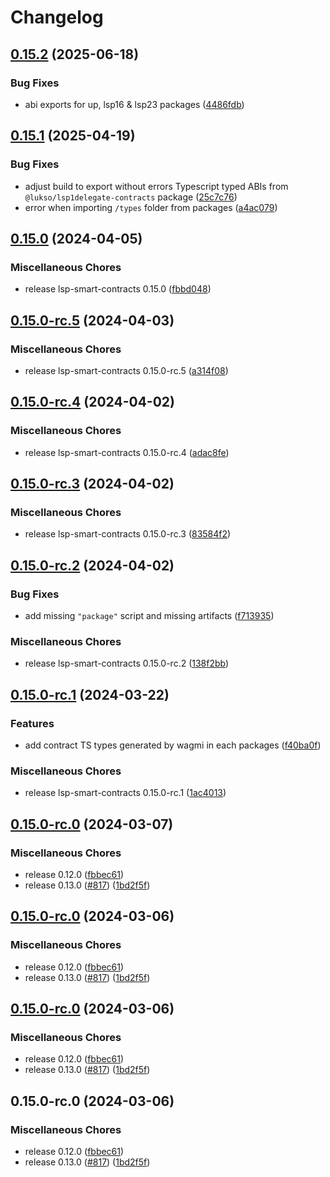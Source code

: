 # Changelog

## [0.15.2](https://github.com/lukso-network/lsp-smart-contracts/compare/lsp1delegate-contracts-v0.15.1...lsp1delegate-contracts-v0.15.2) (2025-06-18)


### Bug Fixes

* abi exports for up, lsp16 & lsp23 packages ([4486fdb](https://github.com/lukso-network/lsp-smart-contracts/commit/4486fdb59bc7b460919a8c751a1ff718abcde926))

## [0.15.1](https://github.com/lukso-network/lsp-smart-contracts/compare/lsp1delegate-contracts-v0.15.0...lsp1delegate-contracts-v0.15.1) (2025-04-19)


### Bug Fixes

* adjust build to export without errors Typescript typed ABIs from `@lukso/lsp1delegate-contracts` package ([25c7c76](https://github.com/lukso-network/lsp-smart-contracts/commit/25c7c7642305b0fbe57bec677a310497f3ebee99))
* error when importing `/types` folder from packages ([a4ac079](https://github.com/lukso-network/lsp-smart-contracts/commit/a4ac079e8ee06d14f0a2c2b042c5cf9c178c32fb))

## [0.15.0](https://github.com/lukso-network/lsp-smart-contracts/compare/lsp1delegate-contracts-v0.15.0-rc.5...lsp1delegate-contracts-v0.15.0) (2024-04-05)


### Miscellaneous Chores

* release lsp-smart-contracts 0.15.0 ([fbbd048](https://github.com/lukso-network/lsp-smart-contracts/commit/fbbd0484aa8208fec06d639e44d864c66650edbd))

## [0.15.0-rc.5](https://github.com/lukso-network/lsp-smart-contracts/compare/lsp1delegate-contracts-v0.15.0-rc.4...lsp1delegate-contracts-v0.15.0-rc.5) (2024-04-03)


### Miscellaneous Chores

* release lsp-smart-contracts 0.15.0-rc.5 ([a314f08](https://github.com/lukso-network/lsp-smart-contracts/commit/a314f08fbabf7b166aca4d2212a69ae444405155))

## [0.15.0-rc.4](https://github.com/lukso-network/lsp-smart-contracts/compare/lsp1delegate-contracts-v0.15.0-rc.3...lsp1delegate-contracts-v0.15.0-rc.4) (2024-04-02)


### Miscellaneous Chores

* release lsp-smart-contracts 0.15.0-rc.4 ([adac8fe](https://github.com/lukso-network/lsp-smart-contracts/commit/adac8fe1df9b962dbb648d40c5c70de561fe7f88))

## [0.15.0-rc.3](https://github.com/lukso-network/lsp-smart-contracts/compare/lsp1delegate-contracts-v0.15.0-rc.2...lsp1delegate-contracts-v0.15.0-rc.3) (2024-04-02)


### Miscellaneous Chores

* release lsp-smart-contracts 0.15.0-rc.3 ([83584f2](https://github.com/lukso-network/lsp-smart-contracts/commit/83584f2b62e1b317ca3687adff85e53ce0b90f42))

## [0.15.0-rc.2](https://github.com/lukso-network/lsp-smart-contracts/compare/lsp1delegate-contracts-v0.15.0-rc.1...lsp1delegate-contracts-v0.15.0-rc.2) (2024-04-02)


### Bug Fixes

* add missing `"package"` script and missing artifacts ([f713935](https://github.com/lukso-network/lsp-smart-contracts/commit/f713935b0dfdb022dc8b3fd008203a894654cc66))


### Miscellaneous Chores

* release lsp-smart-contracts 0.15.0-rc.2 ([138f2bb](https://github.com/lukso-network/lsp-smart-contracts/commit/138f2bb132bd98d600f3bd408acf8eca3b978402))

## [0.15.0-rc.1](https://github.com/lukso-network/lsp-smart-contracts/compare/lsp1delegate-contracts-v0.15.0-rc.0...lsp1delegate-contracts-v0.15.0-rc.1) (2024-03-22)


### Features

* add contract TS types generated by wagmi in each packages ([f40ba0f](https://github.com/lukso-network/lsp-smart-contracts/commit/f40ba0f7486906c527756ad30ce4927fa816d7ff))


### Miscellaneous Chores

* release lsp-smart-contracts 0.15.0-rc.1 ([1ac4013](https://github.com/lukso-network/lsp-smart-contracts/commit/1ac4013b943d0d316005511e3c70cb2751864de7))

## [0.15.0-rc.0](https://github.com/lukso-network/lsp-smart-contracts/compare/lsp1delegate-contracts-v0.15.0-rc.0...lsp1delegate-contracts-v0.15.0-rc.0) (2024-03-07)


### Miscellaneous Chores

* release 0.12.0 ([fbbec61](https://github.com/lukso-network/lsp-smart-contracts/commit/fbbec6199c6351721acedb35110fc1cc7bbb65ad))
* release 0.13.0 ([#817](https://github.com/lukso-network/lsp-smart-contracts/issues/817)) ([1bd2f5f](https://github.com/lukso-network/lsp-smart-contracts/commit/1bd2f5f699ecdbef857527cdac50df50dc051002))

## [0.15.0-rc.0](https://github.com/lukso-network/lsp-smart-contracts/compare/lsp1delegate-contracts-v0.15.0-rc.0...lsp1delegate-contracts-v0.15.0-rc.0) (2024-03-06)


### Miscellaneous Chores

* release 0.12.0 ([fbbec61](https://github.com/lukso-network/lsp-smart-contracts/commit/fbbec6199c6351721acedb35110fc1cc7bbb65ad))
* release 0.13.0 ([#817](https://github.com/lukso-network/lsp-smart-contracts/issues/817)) ([1bd2f5f](https://github.com/lukso-network/lsp-smart-contracts/commit/1bd2f5f699ecdbef857527cdac50df50dc051002))

## [0.15.0-rc.0](https://github.com/lukso-network/lsp-smart-contracts/compare/lsp1delegate-contracts-v0.14.0...lsp1delegate-contracts-v0.15.0-rc.0) (2024-03-06)


### Miscellaneous Chores

* release 0.12.0 ([fbbec61](https://github.com/lukso-network/lsp-smart-contracts/commit/fbbec6199c6351721acedb35110fc1cc7bbb65ad))
* release 0.13.0 ([#817](https://github.com/lukso-network/lsp-smart-contracts/issues/817)) ([1bd2f5f](https://github.com/lukso-network/lsp-smart-contracts/commit/1bd2f5f699ecdbef857527cdac50df50dc051002))

## 0.15.0-rc.0 (2024-03-06)


### Miscellaneous Chores

* release 0.12.0 ([fbbec61](https://github.com/lukso-network/lsp-smart-contracts/commit/fbbec6199c6351721acedb35110fc1cc7bbb65ad))
* release 0.13.0 ([#817](https://github.com/lukso-network/lsp-smart-contracts/issues/817)) ([1bd2f5f](https://github.com/lukso-network/lsp-smart-contracts/commit/1bd2f5f699ecdbef857527cdac50df50dc051002))
